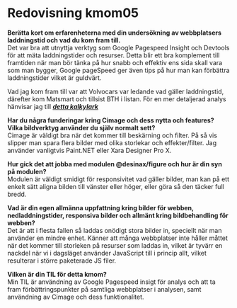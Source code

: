 ---
---

# Redovisning kmom05

**Berätta kort om erfarenheterna med din undersökning av webbplatsers laddningstid och vad du kom fram till.**
<br>
Det var bra att utnyttja verktyg som Google Pagespeed Insight och Devtools för att mäta laddningstider och resurser. Detta blir ett bra komplement till framtiden när man bör tänka på hur snabb och effektiv ens sida skall vara som man bygger, Google pageSpeed ger även tips på hur man kan förbättra laddningstider vilket är guldvärt.

Vad jag kom fram till var att Volvocars var ledande vad gäller laddningstid, därefter kom Matsmart och tillsist BTH i listan.
För en mer detaljerad analys hänvisar jag till [**_detta kalkylark_**](https://docs.google.com/spreadsheets/d/1txCgJqPN6er1ssRRsLA9MTEeV1ULSIn4wmQfRujK8cU/edit?usp=sharing)

**Har du några funderingar kring Cimage och dess nytta och features? Vilka bildverktyg använder du själv normalt sett?**
<br>
Cimage är väldigt bra när det kommer till beskärning och filter. På så vis slipper man spara flera bilder med olika storlekar och effekter/filter.
Jag använder vanligtvis Paint.NET eller Xara Designer Pro X.

**Hur gick det att jobba med modulen @desinax/figure och hur är din syn på modulen?**
<br>
Modulen är väldigt smidigt för responsivitet vad gäller bilder, man kan på ett enkelt sätt aligna bilden till vänster eller höger, eller göra så den täcker full bredd.

**Vad är din egen allmänna uppfattning kring bilder för webben, nedladdningstider, responsiva bilder och allmänt kring bildbehandling för webben?**
<br>
Det är att i flesta fallen så laddas onödigt stora bilder in, speciellt när man använder en mindre enhet. Känner att många webbplatser inte håller måttet när det kommer till storleken på resurser som laddas in, vilket är tyvärr en nackdel när vi i dagsläget använder JavaScript till i princip allt, vilket resulterar i större paketerade JS filer.

**Vilken är din TIL för detta kmom?**
<br>
Min TIL är användning av Google Pagespeed insigt för analys och att ta fram förbättringspunkter på samtliga webbplatser i analysen, samt användning av Cimage och dess funktionalitet.
